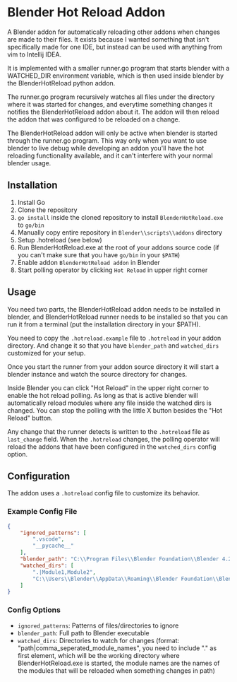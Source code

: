 ﻿# Blender Hot Reload Addon

A Blender addon for automatically reloading other addons when changes are made to their files. It exists because I wanted something that isn't specifically made for one IDE, but instead can be used with anything from vim to Intellij IDEA. 

It is implemented with a smaller runner.go program that starts blender with a WATCHED_DIR environment variable, which is then used inside blender by the BlenderHotReload python addon.

The runner.go program recursively watches all files under the directory where it was started for changes, and everytime something changes it notifies the BlenderHotReload addon about it. The addon will then reload the addon that was configured to be reloaded on a change.

The BlenderHotReload addon will only be active when blender is started through the runner.go program. This way only when you want to use blender to live debug while developing an addon you'll have the hot reloading functionality available, and it can't interfere with your normal blender usage.

## Installation

1. Install Go
2. Clone the repository
3. `go install` inside the cloned repository to install `BlenderHotReload.exe` to `go/bin`
3. Manually copy entire repository in `Blender\\scripts\\addons` directory
4. Setup .hotreload (see below)
4. Run BlenderHotReload.exe at the root of your addons source code (if you can't make sure that you have `go/bin` in your `$PATH`)
5. Enable addon `BlenderHotReload addon` in Blender
6. Start polling operator by clicking `Hot Reload` in upper right corner

## Usage

You need two parts, the BlenderHotReload addon needs to be installed in blender, and BlenderHotReload runner needs to be installed so that you can run it from a terminal (put the installation directory in your $PATH).

You need to copy the `.hotreload.example` file to `.hotreload` in your addon directory. And change it so that you have `blender_path` and `watched_dirs` customized for your setup. 

Once you start the runner from your addon source directory it will start a blender instance and watch the source directory for changes.

Inside Blender you can click "Hot Reload" in the upper right corner to enable the hot reload polling. As long as that is active blender will automatically reload modules where any file inside the watched dirs is changed. You can stop the polling with the little X button besides the "Hot Reload" button.

Any change that the runner detects is written to the `.hotreload` file as `last_change` field. When the `.hotreload` changes, the polling operator will reload the addons that have been configured in the `watched_dirs` config option.

## Configuration

The addon uses a `.hotreload` config file to customize its behavior.

### Example Config File

```json
{
    "ignored_patterns": [
        ".vscode",
        "__pycache__"
    ],
    "blender_path": "C:\\Program Files\\Blender Foundation\\Blender 4.2\\blender.exe",
    "watched_dirs": [
        ".|Module1,Module2",
        "C:\\Users\\Blender\\AppData\\Roaming\\Blender Foundation\\Blender\\scripts\\addons\\OtherAddon|Module3,Module4"
    ]
}
```

### Config Options

- `ignored_patterns`: Patterns of files/directories to ignore
- `blender_path`: Full path to Blender executable
- `watched_dirs`: Directories to watch for changes (format: "path|comma_seperated_module_names", you need to include "." as first element, which will be the working directory where BlenderHotReload.exe is started, the module names are the names of the modules that will be reloaded when something changes in path)